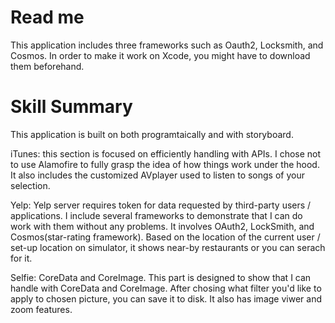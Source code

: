 # Read me

This application includes three frameworks such as Oauth2, Locksmith, and Cosmos. In order to make it work on Xcode, you might have to download them beforehand.


# Skill Summary

This application is built on both programtaically and with storyboard.

iTunes: this section is focused on efficiently handling with APIs. I chose not to use Alamofire to fully grasp the idea of how things work under the hood. It also includes the customized AVplayer used to listen to songs of your selection.

Yelp: Yelp server requires token for data requested by third-party users / applications.
I include several frameworks to demonstrate that I can do work with them without any problems. It involves OAuth2, LockSmith, and Cosmos(star-rating framework).
Based on the location of the current user / set-up location on simulator, it shows near-by restaurants or you can serach for it.

Selfie: CoreData and CoreImage. This part is designed to show that I can handle with CoreData and CoreImage.  After chosing what filter you'd like to apply to chosen picture, you can save it to disk. It also has image viwer and zoom features.








